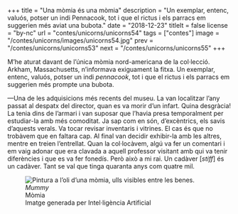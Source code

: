 +++
title = "Una mòmia és una mòmia"
description = "Un exemplar, entenc, valuós, potser un indi Pennacook, tot i que el rictus i els parracs em suggerien més aviat una bubota."
date = "2018-12-23"
titleIt = false
license = "by-nc"
url = "contes/unicorns/unicorns54"
tags = ["contes"]
image = "/contes/unicorns/images/unicorns54.jpg"
prev = "/contes/unicorns/unicorns53"
next = "/contes/unicorns/unicorns55"
+++

M’he aturat davant de l’única mòmia nord-americana de la col·lecció. Arkham, Massachusetts, n’informava exiguament la fitxa. Un exemplar, entenc, valuós, potser un indi *pennacook*, tot i que el rictus i els parracs em suggerien més prompte una bubota.

—Una de les adquisicions més recents del museu. La van localitzar l’any passat al despatx del director, quan es va morir d’un infart. Quina desgràcia! La tenia dins de l’armari i van suposar que l’havia presa temporalment per estudiar-la amb més comoditat. Ja sap com en són, d’excèntrics, els savis d’aquests verals. Va tocar revisar inventaris i vitrines. El cas és que no trobàvem que en faltara cap. Al final van decidir exhibir-la amb les altres, mentre en treien l’entrellat. Quan la col·locàvem, algú va fer un comentari i em vaig adonar que era clavada a aquell professor visitant amb qui va tenir diferències i que es va fer fonedís. Però això a mi rai. Un cadàver [*stiff*] és un cadàver. Tant se val que tinga quaranta anys com quatre mil.

<figure class="illustration"><img src="/contes/unicorns/images/unicorns54.jpg" alt="Pintura a l’oli d’una mòmia, ulls visibles entre les benes."><figcaption><em>Mummy</em><br>Mòmia<br><span class="ai-disclaimer">Imatge generada per Intel·ligència Artificial</span></figcaption></figure>

